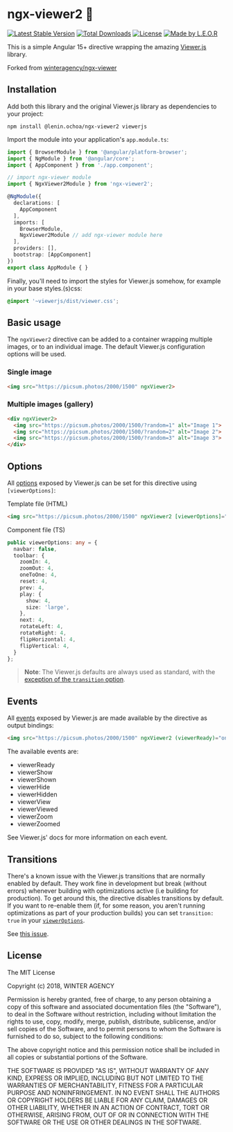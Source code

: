 # ngx-viewer2 :mag_right:

[![Latest Stable Version](https://img.shields.io/npm/v/ngx-viewer.svg)](https://www.npmjs.com/package/@lenin.ochoa/ngx-viewer2) [![Total Downloads](https://img.shields.io/npm/dt/ngx-viewer2.svg)](https://npm-stat.com/charts.html?package=ngx-viewer2) [![License](https://img.shields.io/github/license/winteragency/ngx-viewer.svg)](https://github.com/LeninOchoa/ngx-viewer2) [![Made by L.E.O.R](https://img.shields.io/badge/Made%20by-L.E.O.R.-green)](https://synios.de)

This is a simple Angular 15+ directive wrapping the amazing [Viewer.js](https://fengyuanchen.github.io/viewerjs/) library.

Forked from [winteragency/ngx-viewer](https://github.com/winteragency/ngx-viewer)

## Installation

Add both this library and the original Viewer.js library as dependencies to your project:

`npm install @lenin.ochoa/ngx-viewer2 viewerjs`

Import the module into your application's `app.module.ts`:

```typescript
import { BrowserModule } from '@angular/platform-browser';
import { NgModule } from '@angular/core';
import { AppComponent } from './app.component';

// import ngx-viewer module
import { NgxViewer2Module } from 'ngx-viewer2';

@NgModule({
  declarations: [
    AppComponent
  ],
  imports: [
    BrowserModule,
    NgxViewer2Module // add ngx-viewer module here
  ],
  providers: [],
  bootstrap: [AppComponent]
})
export class AppModule { }
```

Finally, you'll need to import the styles for Viewer.js somehow, for example in your base styles.(s)css:

```css
@import '~viewerjs/dist/viewer.css';
```

## Basic usage

The `ngxViewer2` directive can be added to a container wrapping multiple images, or to an individual image. The default Viewer.js configuration options will be used.

### Single image

```html
<img src="https://picsum.photos/2000/1500" ngxViewer2>
```

### Multiple images (gallery)

```html
<div ngxViewer2>
  <img src="https://picsum.photos/2000/1500/?random=1" alt="Image 1">
  <img src="https://picsum.photos/2000/1500/?random=2" alt="Image 2">
  <img src="https://picsum.photos/2000/1500/?random=3" alt="Image 3">
</div>
```

## Options

All [options](https://github.com/fengyuanchen/viewerjs#options) exposed by Viewer.js can be set for this directive using `[viewerOptions]`:

Template file (HTML)
```html
<img src="https://picsum.photos/2000/1500" ngxViewer2 [viewerOptions]="viewerOptions">
```

Component file (TS)
```typescript
public viewerOptions: any = {
  navbar: false,
  toolbar: {
    zoomIn: 4,
    zoomOut: 4,
    oneToOne: 4,
    reset: 4,
    prev: 4,
    play: {
      show: 4,
      size: 'large',
    },
    next: 4,
    rotateLeft: 4,
    rotateRight: 4,
    flipHorizontal: 4,
    flipVertical: 4,
  }
};
```

> **Note**: The Viewer.js defaults are always used as standard, with the [exception of the `transition` option](#transitions).

## Events

All [events](https://github.com/fengyuanchen/viewerjs#events) exposed by Viewer.js are made available by the directive as output bindings:

```html
<img src="https://picsum.photos/2000/1500" ngxViewer2 (viewerReady)="onViewerReady($event)">
```

The available events are:
* viewerReady
* viewerShow
* viewerShown
* viewerHide
* viewerHidden
* viewerView
* viewerViewed
* viewerZoom
* viewerZoomed

See Viewer.js' docs for more information on each event.

## Transitions

There's a known issue with the Viewer.js transitions that are normally enabled by default. They work fine in development but break (without errors) whenever building with optimizations active (i.e building for production). To get around this, the directive disables transitions by default. If you want to re-enable them (if, for some reason, you aren't running optimizations as part of your production builds) you can set `transition: true` in your [`viewerOptions`](#options).

See [this issue](https://github.com/LeninOchoa/ngx-viewer2/issues/1).

## License

The MIT License

Copyright (c) 2018, WINTER AGENCY

Permission is hereby granted, free of charge, to any person obtaining a copy of this software and associated documentation files (the "Software"), to deal in the Software without restriction, including without limitation the rights to use, copy, modify, merge, publish, distribute, sublicense, and/or sell copies of the Software, and to permit persons to whom the Software is furnished to do so, subject to the following conditions:

The above copyright notice and this permission notice shall be included in all copies or substantial portions of the Software.

THE SOFTWARE IS PROVIDED "AS IS", WITHOUT WARRANTY OF ANY KIND, EXPRESS OR IMPLIED, INCLUDING BUT NOT LIMITED TO THE WARRANTIES OF MERCHANTABILITY, FITNESS FOR A PARTICULAR PURPOSE AND NONINFRINGEMENT. IN NO EVENT SHALL THE AUTHORS OR COPYRIGHT HOLDERS BE LIABLE FOR ANY CLAIM, DAMAGES OR OTHER LIABILITY, WHETHER IN AN ACTION OF CONTRACT, TORT OR OTHERWISE, ARISING FROM, OUT OF OR IN CONNECTION WITH THE SOFTWARE OR THE USE OR OTHER DEALINGS IN THE SOFTWARE.
